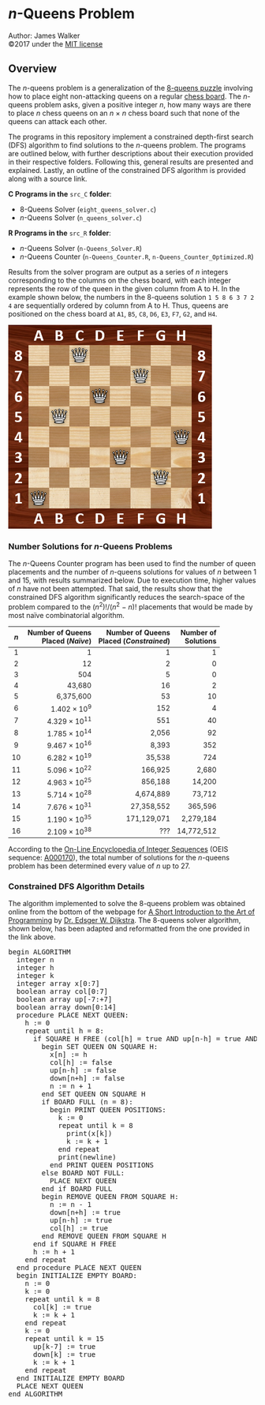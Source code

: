 # _n_-Queens Problem  
Author: James Walker  
©2017 under the [MIT license]  

## Overview  
The _n_-queens problem is a generalization of the [8-queens puzzle] involving how to place eight non-attacking queens on a regular [chess board]. The _n_-queens problem asks, given a positive integer _n_,  how many ways are there to place _n_ chess queens on an _n_ × _n_ chess board such that none of the queens can attack each other.  

The programs in this repository implement a constrained depth-first search (DFS) algorithm to find solutions to the _n_-queens problem. The programs are outlined below, with further descriptions about their execution provided in their respective folders. Following this, general results are presented and explained. Lastly, an outline of the constrained DFS algorithm is provided along with a source link.  

**C Programs in the** `src_C` **folder**:  
- 8-Queens Solver (`eight_queens_solver.c`)  
- _n_-Queens Solver (`n_queens_solver.c`)  

**R Programs in the** `src_R` **folder**:  
- _n_-Queens Solver (`n-Queens_Solver.R`)  
- _n_-Queens Counter (`n-Queens_Counter.R`, `n-Queens_Counter_Optimized.R`)  

Results from the solver program are output as a series of _n_ integers corresponding to the columns on the chess board, with each integer represents the row of the queen in the given column from A to H. In the example shown below, the numbers in the 8-queens solution `1 5 8 6 3 7 2 4` are sequentially ordered by column from A to H. Thus, queens are positioned on the chess board at `A1`, `B5`, `C8`, `D6`, `E3`, `F7`, `G2`, and `H4`.  

<img src="./img/8-Queens_Example.png" title="One Solution to the 8-Queens Problem" alt="8-Queens Solution Example" height="413" width="413"/>   
  
### Number Solutions for _n_-Queens Problems  
The _n_-Queens Counter program has been used to find the number of queen placements and the number of _n_-queens solutions for values of _n_ between 1 and 15, with results summarized below. Due to execution time, higher values of _n_ have not been attempted. That said, the results show that the constrained DFS algorithm significantly reduces the search-space of the problem compared to the (<em>n</em><sup>2</sup>)!/(<em>n</em><sup>2</sup> − <em>n</em>)! placements that would be made by most naïve combinatorial algorithm.  

| <div><em>n</em></div> | <div>Number of Queens</div><div>Placed (<em>Naïve</em>)</div> | <div>Number of Queens</div><div>Placed (<em>Constrained</em>)</div> | <div>Number of</div><div>Solutions</div> |  
|:---:|------------------------:|------------:|-----------:|  
|   1 |                       1 |           1 |          1 |  
|   2 |                      12 |           2 |          0 |  
|   3 |                     504 |           5 |          0 |  
|   4 |                  43,680 |          16 |          2 |  
|   5 |               6,375,600 |          53 |         10 |  
|   6 |  1.402 × 10<sup>9</sup> |         152 |          4 |  
|   7 | 4.329 × 10<sup>11</sup> |         551 |         40 |  
|   8 | 1.785 × 10<sup>14</sup> |       2,056 |         92 |  
|   9 | 9.467 × 10<sup>16</sup> |       8,393 |        352 |  
|  10 | 6.282 × 10<sup>19</sup> |      35,538 |        724 |  
|  11 | 5.096 × 10<sup>22</sup> |     166,925 |      2,680 |  
|  12 | 4.963 × 10<sup>25</sup> |     856,188 |     14,200 |  
|  13 | 5.714 × 10<sup>28</sup> |   4,674,889 |     73,712 |  
|  14 | 7.676 × 10<sup>31</sup> |  27,358,552 |    365,596 |  
|  15 | 1.190 × 10<sup>35</sup> | 171,129,071 |  2,279,184 |  
|  16 | 2.109 × 10<sup>38</sup> |         ??? | 14,772,512 |  

According to the [On-Line Encyclopedia of Integer Sequences] \(OEIS sequence: [A000170]), the total number of solutions for the _n_-queens problem has been determined every value of _n_ up to 27.  

### Constrained DFS Algorithm Details  
The algorithm implemented to solve the 8-queens problem was obtained online from the bottom of the webpage for [A Short Introduction to the Art of Programming] by [Dr. Edsger W. Dijkstra]. The 8-queens solver algorithm, shown below, has been adapted and reformatted from the one provided in the link above.  

<pre>begin ALGORITHM  
  integer n  
  integer h  
  integer k  
  integer array x[0:7]  
  boolean array col[0:7]  
  boolean array up[-7:+7]  
  boolean array down[0:14]  
  procedure PLACE NEXT QUEEN:  
    h := 0  
    repeat until h = 8:  
      if SQUARE H FREE (col[h] = true AND up[n-h] = true AND down[n+h] = true):  
        begin SET QUEEN ON SQUARE H:  
          x[n] := h  
          col[h] := false  
          up[n-h] := false  
          down[n+h] := false  
          n := n + 1  
        end SET QUEEN ON SQUARE H  
        if BOARD FULL (n = 8):  
          begin PRINT QUEEN POSITIONS:  
            k := 0  
            repeat until k = 8  
              print(x[k])  
              k := k + 1  
            end repeat  
            print(newline)  
          end PRINT QUEEN POSITIONS  
        else BOARD NOT FULL:  
          PLACE NEXT QUEEN  
        end if BOARD FULL  
        begin REMOVE QUEEN FROM SQUARE H:  
          n := n - 1  
          down[n+h] := true  
          up[n-h] := true  
          col[h] := true  
        end REMOVE QUEEN FROM SQUARE H  
      end if SQUARE H FREE  
      h := h + 1  
    end repeat  
  end procedure PLACE NEXT QUEEN  
  begin INITIALIZE EMPTY BOARD:  
    n := 0  
    k := 0  
    repeat until k = 8  
      col[k] := true  
      k := k + 1  
    end repeat  
    k := 0  
    repeat until k = 15  
      up[k-7] := true  
      down[k] := true  
      k := k + 1  
    end repeat  
  end INITIALIZE EMPTY BOARD
  PLACE NEXT QUEEN  
end ALGORITHM</pre>   

[MIT license]: http://www.opensource.org/licenses/mit-license.php  
[8-queens puzzle]: http://wikipedia.org/wiki/Eight_queens_puzzle  
[chess board]: http://wikipedia.org/wiki/Chessboard  
[On-Line Encyclopedia of Integer Sequences]: http://oeis.org  
[A000170]: http://oeis.org/A000170  
[A Short Introduction to the Art of Programming]: http://www.cs.utexas.edu/users/EWD/transcriptions/EWD03xx/EWD316.9.html  
[Dr. Edsger W. Dijkstra]: http://wikipedia.org/wiki/Edsger_W._Dijkstra  
